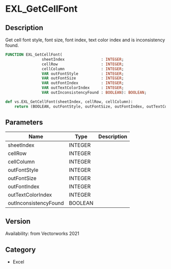 # EXL_GetCellFont

## Description
Get cell font style, font size, font index, text color index and is inconsistency found.

```pascal
FUNCTION EXL_GetCellFont(
				sheetIndex                : INTEGER;
				cellRow                   : INTEGER;
				cellColumn                : INTEGER;
				VAR outFontStyle          : INTEGER;
				VAR outFontSize           : INTEGER;
				VAR outFontIndex          : INTEGER;
				VAR outTextColorIndex     : INTEGER;
				VAR outInconsistencyFound : BOOLEAN): BOOLEAN;
```

```python
def vs.EXL_GetCellFont(sheetIndex, cellRow, cellColumn):
    return (BOOLEAN, outFontStyle, outFontSize, outFontIndex, outTextColorIndex, outInconsistencyFound)
```

## Parameters
|Name|Type|Description|
|---|---|---|
|sheetIndex|INTEGER|   |
|cellRow|INTEGER|   |
|cellColumn|INTEGER|   |
|outFontStyle|INTEGER|   |
|outFontSize|INTEGER|   |
|outFontIndex|INTEGER|   |
|outTextColorIndex|INTEGER|   |
|outInconsistencyFound|BOOLEAN|   |

## Version
Availability: from Vectorworks 2021

## Category
* Excel


